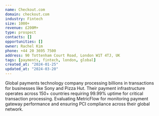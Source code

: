 ```yaml
---
name: Checkout.com
domain: checkout.com
industry: Fintech
size: 1000+
revenue: £200M+
type: prospect
contacts: []
opportunities: []
owner: Rachel Kim
phone: +44 20 3695 7500
address: 90 Tottenham Court Road, London W1T 4TJ, UK
tags: [payments, fintech, london, global]
created_at: "2024-01-25"
updated_at: "2024-03-20"
---
```


Global payments technology company processing billions in transactions for businesses like Sony and Pizza Hut. Their payment infrastructure operates across 150+ countries requiring 99.99% uptime for critical transaction processing. Evaluating MetricFlow for monitoring payment gateway performance and ensuring PCI compliance across their global network.